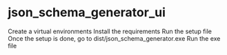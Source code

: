 # json_schema_generator_ui

Create a virtual environments
Install the requirements
Run the setup file
Once the setup is done, go to dist/json_schema_generator.exe
Run the exe file
